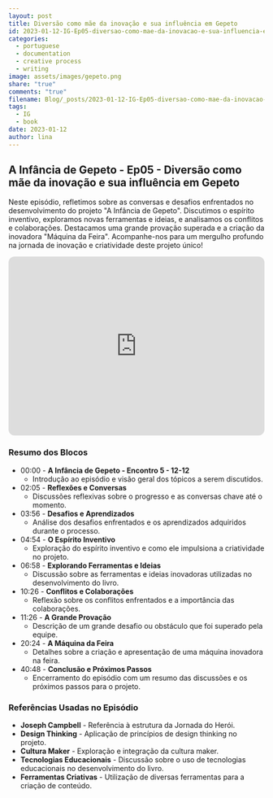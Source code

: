 ```yaml
---
layout: post
title: Diversão como mãe da inovação e sua influência em Gepeto
id: 2023-01-12-IG-Ep05-diversao-como-mae-da-inovacao-e-sua-influencia-em-gepeto.md
categories:
  - portuguese
  - documentation
  - creative process
  - writing
image: assets/images/gepeto.png
share: "true"
comments: "true"
filename: Blog/_posts/2023-01-12-IG-Ep05-diversao-como-mae-da-inovacao-e-sua-influencia-em-gepeto.md
tags:
  - IG
  - book
date: 2023-01-12
author: lina
---
```

## A Infância de Gepeto - Ep05 - Diversão como mãe da inovação e sua influência em Gepeto


Neste episódio, refletimos sobre as conversas e desafios enfrentados no desenvolvimento do projeto "A Infância de Gepeto". Discutimos o espírito inventivo, exploramos novas ferramentas e ideias, e analisamos os conflitos e colaborações. Destacamos uma grande provação superada e a criação da inovadora "Máquina da Feira". Acompanhe-nos para um mergulho profundo na jornada de inovação e criatividade deste projeto único!

<iframe style="border-radius:12px" src="https://open.spotify.com/embed/episode/ID-HERE?utm_source=generator" width="100%" height="352" frameBorder="0" allowfullscreen="" allow="autoplay; clipboard-write; encrypted-media; fullscreen; picture-in-picture" loading="lazy"></iframe>

### Resumo dos Blocos
- 00:00 - **A Infância de Gepeto - Encontro 5 - 12-12**
    - Introdução ao episódio e visão geral dos tópicos a serem discutidos.
- 02:05 - **Reflexões e Conversas**
    - Discussões reflexivas sobre o progresso e as conversas chave até o momento.
- 03:56 - **Desafios e Aprendizados**
    - Análise dos desafios enfrentados e os aprendizados adquiridos durante o processo.
- 04:54 - **O Espírito Inventivo**
    - Exploração do espírito inventivo e como ele impulsiona a criatividade no projeto.
- 06:58 - **Explorando Ferramentas e Ideias**
    - Discussão sobre as ferramentas e ideias inovadoras utilizadas no desenvolvimento do livro.
- 10:26 - **Conflitos e Colaborações**
    - Reflexão sobre os conflitos enfrentados e a importância das colaborações.
- 11:26 - **A Grande Provação**
    - Descrição de um grande desafio ou obstáculo que foi superado pela equipe.
- 20:24 - **A Máquina da Feira**
    - Detalhes sobre a criação e apresentação de uma máquina inovadora na feira.
- 40:48 - **Conclusão e Próximos Passos**
    - Encerramento do episódio com um resumo das discussões e os próximos passos para o projeto.
### Referências Usadas no Episódio
- **Joseph Campbell** - Referência à estrutura da Jornada do Herói.
- **Design Thinking** - Aplicação de princípios de design thinking no projeto.
- **Cultura Maker** - Exploração e integração da cultura maker.
- **Tecnologias Educacionais** - Discussão sobre o uso de tecnologias educacionais no desenvolvimento do livro.
- **Ferramentas Criativas** - Utilização de diversas ferramentas para a criação de conteúdo.
